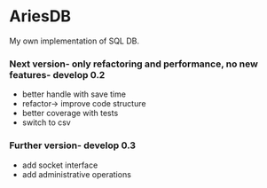 # AriesDB
My own implementation of SQL DB. 

### Next version- only refactoring and performance, no new features- develop 0.2

- better handle with save time
- refactor-> improve code structure
- better coverage with tests
- switch to csv

### Further version- develop 0.3

-  add socket interface
-  add administrative operations



